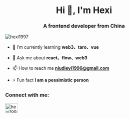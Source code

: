 <h1 align="center">Hi 👋, I'm Hexi</h1>
<h3 align="center">A frontend developer from China</h3>

<p align="left"> <img src="https://komarev.com/ghpvc/?username=hexi1997&label=Profile%20views&color=0e75b6&style=flat" alt="hexi1997" /> </p>

- 🌱 I’m currently learning **web3、taro、vue**

- 💬 Ask me about **react、flow、web3**

- 📫 How to reach me **niudieyi1996@gmail.com**

- ⚡ Fun fact **I am a pessimistic person**

<h3 align="left">Connect with me:</h3>
<p align="left">
<a href="https://twitter.com/hexi1997" target="blank"><img align="center" src="https://raw.githubusercontent.com/rahuldkjain/github-profile-readme-generator/master/src/images/icons/Social/twitter.svg" alt="hexi1997" height="30" width="40" /></a>
</p>
